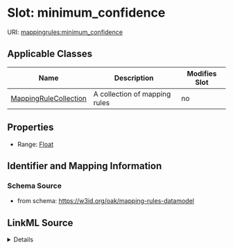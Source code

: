 

# Slot: minimum_confidence

URI: [mappingrules:minimum_confidence](https://w3id.org/oak/mapping-rules-datamodel/minimum_confidence)



<!-- no inheritance hierarchy -->





## Applicable Classes

| Name | Description | Modifies Slot |
| --- | --- | --- |
| [MappingRuleCollection](MappingRuleCollection.md) | A collection of mapping rules |  no  |







## Properties

* Range: [Float](Float.md)





## Identifier and Mapping Information







### Schema Source


* from schema: https://w3id.org/oak/mapping-rules-datamodel




## LinkML Source

<details>
```yaml
name: minimum_confidence
from_schema: https://w3id.org/oak/mapping-rules-datamodel
rank: 1000
alias: minimum_confidence
owner: MappingRuleCollection
domain_of:
- MappingRuleCollection
range: float

```
</details>